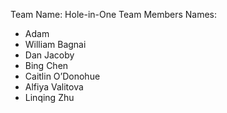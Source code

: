 Team Name: Hole-in-One
Team Members Names: 
- Adam
- William Bagnai
- Dan Jacoby
- Bing Chen
- Caitlin O’Donohue
- Alfiya Valitova
- Linqing Zhu
